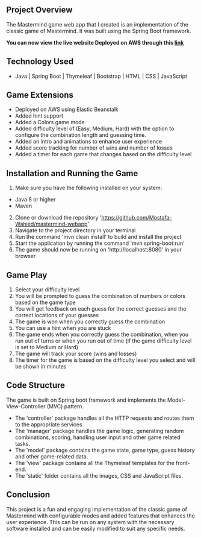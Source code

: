 ## Project Overview

The Mastermind game web app that I created is an implementation of the classic game of Mastermind. It was built using the
Spring Boot framework.

**You can now view the live website Deployed on AWS through this [link](http://mastermindgame.us-east-2.elasticbeanstalk.com/)**

## Technology Used
* Java | Spring Boot | Thymeleaf | Bootstrap | HTML | CSS | JavaScript

## Game Extensions

* Deployed on AWS using Elastic Beanstalk
* Added hint support
* Added a Colors game mode
* Added difficulty level of (Easy, Medium, Hard) with the option to configure the combination length and guessing time.
* Added an intro and animations to enhance user experience
* Added score tracking for number of wins and number of losses
* Added a timer for each game that changes based on the difficulty level

## Installation and Running the Game

1. Make sure you have the following installed on your system:

* Java 8 or higher
* Maven

2. Clone or download the repository 'https://github.com/Mostafa-Wahied/mastermind-webapp'
3. Navigate to the project directory in your terminal
4. Run the command 'mvn clean install' to build and install the project
5. Start the application by running the command 'mvn spring-boot:run'
6. The game should now be running on 'http://localhost:8080' in your browser

## Game Play

1. Select your difficulty level
2. You will be prompted to guess the combination of numbers or colors based on the game type
3. You will get feedback on each guess for the correct guesses and the correct locations of your guesses
4. The game is won when you correctly guess the combination
5. You can use a hint when you are stuck
6. The game ends when you correctly guess the combination, when you run out of turns or when you run out of time (if the game difficulty level is set to Medium or Hard)
7. The game will track your score (wins and losses)
8. The timer for the game is based on the difficulty level you select and will be shown in minutes

## Code Structure
The game is built on Spring boot framework and implements the Model-View-Controller (MVC) pattern.

* The 'controller' package handles all the HTTP requests and routes them to the appropriate services.
* The 'manager' package handles the game logic, generating random combinations, scoring, handling user input and other game related tasks.
* The 'model' package contains the game state, game type, guess history and other game-related data.
* The 'view' package contains all the Thymeleaf templates for the front-end.
* The 'static' folder contains all the images, CSS and JavaScript files.

## Conclusion
This project is a fun and engaging implementation of the classic game of Mastermind with configurable modes and added features that enhances
the user experience. This can be run on any system with the necessary software installed and can be easily modified to
suit any specific needs.
